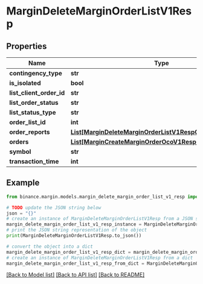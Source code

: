 # MarginDeleteMarginOrderListV1Resp


## Properties

Name | Type | Description | Notes
------------ | ------------- | ------------- | -------------
**contingency_type** | **str** |  | [optional] 
**is_isolated** | **bool** |  | [optional] 
**list_client_order_id** | **str** |  | [optional] 
**list_order_status** | **str** |  | [optional] 
**list_status_type** | **str** |  | [optional] 
**order_list_id** | **int** |  | [optional] 
**order_reports** | [**List[MarginDeleteMarginOrderListV1RespOrderReportsInner]**](MarginDeleteMarginOrderListV1RespOrderReportsInner.md) |  | [optional] 
**orders** | [**List[MarginCreateMarginOrderOcoV1RespOrdersInner]**](MarginCreateMarginOrderOcoV1RespOrdersInner.md) |  | [optional] 
**symbol** | **str** |  | [optional] 
**transaction_time** | **int** |  | [optional] 

## Example

```python
from binance.margin.models.margin_delete_margin_order_list_v1_resp import MarginDeleteMarginOrderListV1Resp

# TODO update the JSON string below
json = "{}"
# create an instance of MarginDeleteMarginOrderListV1Resp from a JSON string
margin_delete_margin_order_list_v1_resp_instance = MarginDeleteMarginOrderListV1Resp.from_json(json)
# print the JSON string representation of the object
print(MarginDeleteMarginOrderListV1Resp.to_json())

# convert the object into a dict
margin_delete_margin_order_list_v1_resp_dict = margin_delete_margin_order_list_v1_resp_instance.to_dict()
# create an instance of MarginDeleteMarginOrderListV1Resp from a dict
margin_delete_margin_order_list_v1_resp_from_dict = MarginDeleteMarginOrderListV1Resp.from_dict(margin_delete_margin_order_list_v1_resp_dict)
```
[[Back to Model list]](../README.md#documentation-for-models) [[Back to API list]](../README.md#documentation-for-api-endpoints) [[Back to README]](../README.md)


